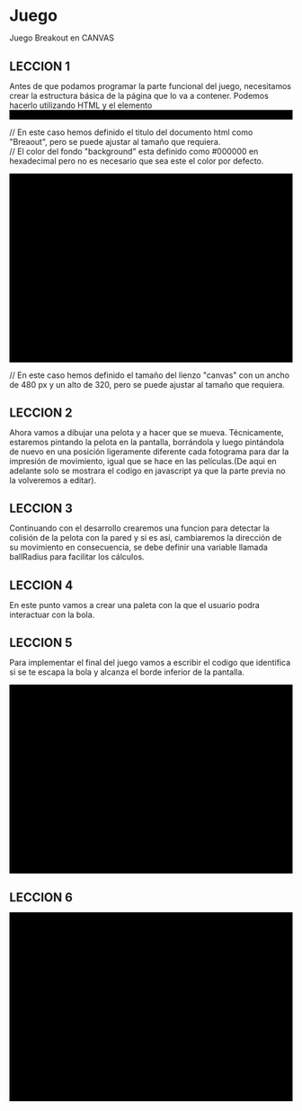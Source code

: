 # Juego
Juego Breakout en CANVAS

## LECCION 1
Antes de que podamos programar la parte funcional del juego, necesitamos crear la estructura básica de la página que lo va a contener. Podemos hacerlo utilizando HTML y el elemento  <canvas> .

<!DOCTYPE html>
<html>
<head>
    <meta charset="utf-8" />
    <title>Breakout</title>
    <style>* { padding: 0; margin: 0; } canvas { background: #000000; display: block; margin: 0 auto; }</style>
  
// En este caso hemos definido el titulo del documento html como "Breaout", pero se puede ajustar al tamaño que requiera.  
// El color del fondo "background" esta definido como #000000 en hexadecimal pero no es necesario que sea este el color por defecto.

</head>
<body>

<canvas id="myCanvas" width="480" height="320"></canvas>

// En este caso hemos definido el tamaño del lienzo "canvas" con un ancho de 480 px y un alto de 320, pero se puede ajustar al tamaño que requiera.

<script>
// El codigo en JavaScript va a ir aqui, ya que canvas es solo el lienzo quien dibuja es javascript por lo que es necesario llamar al elemento canvas desde el script y definir en este caso el contexto 2d.

var canvas = document.getElementById("myCanvas");
var ctx = canvas.getContext("2d");
    

</script>

</body>
</html>

## LECCION 2
Ahora vamos a dibujar una pelota y a hacer que se mueva. Técnicamente, estaremos pintando la pelota en la pantalla, borrándola y luego pintándola de nuevo en una posición ligeramente diferente cada fotograma para dar la impresión de movimiento, igual que se hace en las películas.(De aqui en adelante solo se mostrara el codigo en javascript ya que la parte previa no la volveremos a editar).

<script>
    var canvas = document.getElementById("myCanvas");
    var ctx = canvas.getContext("2d");
  
    // A continuacion se definen las variables de la pelota, las variables "x" "y" define donde estara el centro de la pelota y "dx"        "dy" definen la magnitud y direccion del movimiento.
  
    var x = canvas.width/2;
    var y = canvas.height-30;
    var dx = 2;
    var dy = -2;
    
    // Seguido a esto se crea la funcion "drawball" la cual dibujara un circulo ya que utilizaremos el contexto "arc", esta funcion tiene en sus dos primeras variables las coordenadas del centro de la circunferencia, el tercer argumento es el radio de la esfera, y los ultimos dos son los angulos donde inicia y termina (estos angulos se deben poner en radianes), ademas de esto se puede definir el contexto "fillStyle" para rellenar la figura con un color o "strokeStyle" para solo colorear su contorno.
    
    function drawBall() {
        ctx.beginPath();
        ctx.arc(x, y, 10, 0, Math.PI*2);
        ctx.fillStyle = "#0095DD";
        ctx.fill();
        ctx.closePath();
    }
    
    // Ahora vamos ha hacer que se dibuje cada 10 milisegundos pero que antes de esto nos limpie el lienzo con el objetivo de crear la      animacion, ya que de lo contrario solo trazara una linea con el grosor del radio del circulo.

    function draw() {
        ctx.clearRect(0, 0, canvas.width, canvas.height);
        drawBall();
        x += dx;
        y += dy;
    }
    
    setInterval(draw, 10);
</script>

## LECCION 3
Continuando con el desarrollo crearemos una funcion para detectar la colisión de la pelota con la pared y si es así, cambiaremos la dirección de su movimiento en consecuencia, se debe definir una variable llamada ballRadius para facilitar los cálculos.

<script>
    var canvas = document.getElementById("myCanvas");
    var ctx = canvas.getContext("2d");
    var ballRadius = 10;
    var x = canvas.width/2;
    var y = canvas.height-30;
    var dx = 2;
    var dy = -2;
    function drawBall() {
        ctx.beginPath();
        ctx.arc(x, y, ballRadius, 0, Math.PI*2);
        ctx.fillStyle = "#0095DD";
        ctx.fill();
        ctx.closePath();
    }
    function draw() {
        ctx.clearRect(0, 0, canvas.width, canvas.height);
        drawBall();
  
        // Esta es la parte del codigo que añade la deteccion de las colisiones en la funcion "Draw"
        if(x + dx > canvas.width-ballRadius || x + dx < ballRadius) {
            dx = -dx;
        }
        if(y + dy > canvas.height-ballRadius || y + dy < ballRadius) {
            dy = -dy;
        }
        
        x += dx;
        y += dy;
    }
    setInterval(draw, 10);
</script>

## LECCION 4
En este punto vamos a crear una paleta con la que el usuario podra interactuar con la bola.

<script>
    var canvas = document.getElementById("myCanvas");
    var ctx = canvas.getContext("2d");
    var ballRadius = 10;
    var x = canvas.width/2;
    var y = canvas.height-30;
    var dx = 2;
    var dy = -2;
    
    //A continuacion se definen las variables de la paleta, paddleHeight y paddleWidth son las dimenciones ancho alto de la paleta y         paddleX define el lugar donde se va a dibujar en el eje x.
    
    var paddleHeight = 10;
    var paddleWidth = 75;
    var paddleX = (canvas.width-paddleWidth)/2;
    
    //Las variables rightPressed y leftPressed guardan informacion cuando se ha pulsado un botón, añadiremos tambien dos eventos para       detectar cuando se ha pulsado un botón y que asi cambie los valores de las variables rightPressed y leftPressed segun sea el caso.
    
    var rightPressed = false;
    var leftPressed = false;
    document.addEventListener("keydown", keyDownHandler, false);
    document.addEventListener("keyup", keyUpHandler, false);
    
    
    function keyDownHandler(e) {
        if(e.keyCode == 39) {
            rightPressed = true;
        }
        else if(e.keyCode == 37) {
            leftPressed = true;
        }
    }
    function keyUpHandler(e) {
        if(e.keyCode == 39) {
            rightPressed = false;
        }
        else if(e.keyCode == 37) {
            leftPressed = false;
        }
    }
    function drawBall() {
        ctx.beginPath();
        ctx.arc(x, y, ballRadius, 0, Math.PI*2);
        ctx.fillStyle = "#0095DD";
        ctx.fill();
        ctx.closePath();
    }
    
    // Esta es la parte del codigo que define la funcion "drawPaddle" la cual dibuja la paleta, esta funcion esta conpuesta por cuatro      argumentos, las dos primeras variables son las coordenadas de la esquina superior izquierda del rectangulo, el tercero es el ancho y    el cuarto el alto.
    
    function drawPaddle() {
        ctx.beginPath();
        ctx.rect(paddleX, canvas.height-paddleHeight, paddleWidth, paddleHeight);
        ctx.fillStyle = "#0095DD";
        ctx.fill();
        ctx.closePath();
    }
    function draw() {
        ctx.clearRect(0, 0, canvas.width, canvas.height);
        drawBall();
        drawPaddle();
        if(x + dx > canvas.width-ballRadius || x + dx < ballRadius) {
            dx = -dx;
        }
        if(y + dy > canvas.height-ballRadius || y + dy < ballRadius) {
            dy = -dy;
        }
        
        // Aqui es donde modificamos la función draw para comprobar si está pulsada la flecha izquierda o la derecha cada vez que se            dibuje un fotograma.
        
        if(rightPressed && paddleX < canvas.width-paddleWidth) {
            paddleX += 7;
        }
        else if(leftPressed && paddleX > 0) {
            paddleX -= 7;
        }
        
        x += dx;
        y += dy;
    }
    setInterval(draw, 10);
</script>

## LECCION 5
Para implementar el final del juego vamos a escribir el codigo que identifica si se te escapa la bola y alcanza el borde inferior de la pantalla.

<!DOCTYPE html>
<html>
<head>
    <meta charset="utf-8" />
    <title>Gamedev Canvas Workshop - lesson 5: game over</title>
    <style>* { padding: 0; margin: 0; } canvas { background: #eee; display: block; margin: 0 auto; }</style>
</head>
<body>

<canvas id="myCanvas" width="480" height="320"></canvas>

<script>
    var canvas = document.getElementById("myCanvas");
    var ctx = canvas.getContext("2d");
    var ballRadius = 10;
    var x = canvas.width/2;
    var y = canvas.height-30;
    var dx = 2;
    var dy = -2;
    var paddleHeight = 10;
    var paddleWidth = 75;
    var paddleX = (canvas.width-paddleWidth)/2;
    var rightPressed = false;
    var leftPressed = false;
    document.addEventListener("keydown", keyDownHandler, false);
    document.addEventListener("keyup", keyUpHandler, false);
    function keyDownHandler(e) {
        if(e.keyCode == 39) {
            rightPressed = true;
        }
        else if(e.keyCode == 37) {
            leftPressed = true;
        }
    }
    function keyUpHandler(e) {
        if(e.keyCode == 39) {
            rightPressed = false;
        }
        else if(e.keyCode == 37) {
            leftPressed = false;
        }
    }
    function drawBall() {
        ctx.beginPath();
        ctx.arc(x, y, ballRadius, 0, Math.PI*2);
        ctx.fillStyle = "#0095DD";
        ctx.fill();
        ctx.closePath();
    }
    function drawPaddle() {
        ctx.beginPath();
        ctx.rect(paddleX, canvas.height-paddleHeight, paddleWidth, paddleHeight);
        ctx.fillStyle = "#0095DD";
        ctx.fill();
        ctx.closePath();
    }
    function draw() {
        ctx.clearRect(0, 0, canvas.width, canvas.height);
        drawBall();
        drawPaddle();
        if(x + dx > canvas.width-ballRadius || x + dx < ballRadius) {
            dx = -dx;
        }
        if(y + dy < ballRadius) {
            dy = -dy;
        }
        else if(y + dy > canvas.height-ballRadius) {
            if(x > paddleX && x < paddleX + paddleWidth) {
                dy = -dy;
            }
            else {
                clearInterval(game);
                alert("GAME OVER");
                document.location.reload();
            }
        }
        if(rightPressed && paddleX < canvas.width-paddleWidth) {
            paddleX += 7;
        }
        else if(leftPressed && paddleX > 0) {
            paddleX -= 7;
        }
        x += dx;
        y += dy;
    }
    var game = setInterval(draw, 10);
</script>

</body>
</html>


## LECCION 6
<!DOCTYPE html>
<html>
<head>
    <meta charset="utf-8" />
    <title>Breakout</title>
    <style>* { padding: 0; margin: 0; } canvas { background: #000000; display: block; margin: 0 auto; }</style>
</head>
<body>

<canvas id="myCanvas" width="480" height="320"></canvas>

<script>
var canvas = document.getElementById("myCanvas");
var ctx = canvas.getContext("2d");
var ballRadius = 10;
var ballColor = "#FEDF00";
var x = canvas.width/2;
var y = canvas.height-30;
var dx = 2;
var dy = -2;
var paddleHeight = 10;
var paddleWidth = 75;
var paddleX = (canvas.width-paddleWidth)/2;
var rightPressed = false;
var leftPressed = false;
var brickRowCount = 5;
var brickColumnCount = 3;
var brickWidth = 75;
var brickHeight = 20;
var brickPadding = 10;
var brickOffsetTop = 30;
var brickOffsetLeft = 30;
var score = 0;
var lives = 3;
var bricks = [];
for(c=0; c<brickColumnCount; c++) {
    bricks[c] = [];
    for(r=0; r<brickRowCount; r++) {
        bricks[c][r] = { x: 0, y: 0, status: 1 };
    }
}
document.addEventListener("keydown", keyDownHandler, false);
document.addEventListener("keyup", keyUpHandler, false);
document.addEventListener("mousemove", mouseMoveHandler, false);
function keyDownHandler(e) {
    if(e.keyCode == 39) {
        rightPressed = true;
    }
    else if(e.keyCode == 37) {
        leftPressed = true;
    }
}
function keyUpHandler(e) {
    if(e.keyCode == 39) {
        rightPressed = false;
    }
    else if(e.keyCode == 37) {
        leftPressed = false;
    }
}
function mouseMoveHandler(e) {
    var relativeX = e.clientX - canvas.offsetLeft;
    if(relativeX > 0 && relativeX < canvas.width) {
        paddleX = relativeX - paddleWidth/2;
    }
}
function collisionDetection() {
    for(c=0; c<brickColumnCount; c++) {
        for(r=0; r<brickRowCount; r++) {
            var b = bricks[c][r];
            if(b.status == 1) {
                if(x > b.x && x < b.x+brickWidth && y > b.y && y < b.y+brickHeight) {
                    dy = -dy;
                    b.status = 0;
                    paddleWidth = paddleWidth * 1.1;
                    score++;
                    if(score == brickRowCount*brickColumnCount) {
                        alert("¡Haz ganado, Felicidades!");
                        document.location.reload();
                    }
                }
            }
        }
    }
}
function drawBall() {
    ctx.beginPath();
    ctx.arc(x, y, ballRadius, 0, Math.PI*2);
    ctx.fillStyle = ballColor;
    ctx.fill();
    ctx.closePath();
}
function drawPaddle() {
    ctx.beginPath();
    ctx.rect(paddleX, canvas.height-paddleHeight, paddleWidth, paddleHeight);
    ctx.fillStyle = "#FEDF00";
    ctx.fill();
    ctx.closePath();
}
function drawBricks() {
    for(c=0; c<brickColumnCount; c++) {
        for(r=0; r<brickRowCount; r++) {
            if(bricks[c][r].status == 1) {
                var brickX = (r*(brickWidth+brickPadding))+brickOffsetLeft;
                var brickY = (c*(brickHeight+brickPadding))+brickOffsetTop;
                bricks[c][r].x = brickX;
                bricks[c][r].y = brickY;
                ctx.beginPath();
                ctx.rect(brickX, brickY, brickWidth, brickHeight);
                ctx.fillStyle = "#FEDF00";
                ctx.fill();
                ctx.closePath();
            }
        }
    }
}
function drawScore() {
    ctx.font = "16px Arial";
    ctx.fillStyle = "#FEDF00";
    ctx.fillText("Puntaje: "+score, 8, 20);
}
function drawLives() {
    ctx.font = "16px Arial";
    ctx.fillStyle = "#FEDF00";
    ctx.fillText("Vidas: "+lives, canvas.width-65, 20);
}
function draw() {
    ctx.clearRect(0, 0, canvas.width, canvas.height);
    drawBricks();
    drawBall();
    drawPaddle();
    drawScore();
    drawLives();
    collisionDetection();
    
    if(x + dx > canvas.width-ballRadius || x + dx < ballRadius) {
        dx = -dx;
    }
    if(y + dy < ballRadius) {
        dy = -dy;
        paddleWidth = paddleWidth * 0.8;
    }
    else if(y + dy > canvas.height-ballRadius) {
        if(x > paddleX && x < paddleX + paddleWidth) {
            dy = -dy;
            paddleWidth = paddleWidth * 0.8;
        }
        else {
            lives--;
            if(!lives) {
                alert("¡Haz perdido, Intentalo de nuevo!");
                document.location.reload();
            }
            else {
                x = canvas.width/2;
                y = canvas.height-30;
                dx = 3;
                dy = -3;
                paddleX = (canvas.width-paddleWidth)/2;
                paddleWidth = 75;
            }
        }
    }
    
    if(rightPressed && paddleX < canvas.width-paddleWidth) {
        paddleX += 7;
    }
    else if(leftPressed && paddleX > 0) {
        paddleX -= 7;
    }
    
    x += dx;
    y += dy; 
    requestAnimationFrame(draw);
}
draw();
</script>

</body>
</html>
